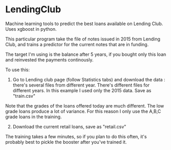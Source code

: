 # LendingClub
Machine learning tools to predict the best loans available on Lending Club.  Uses xgboost in python.  

This particular program take the file of notes issued in 2015 from Lending Club, and trains a predictor for the current notes that are in funding.  

The target I'm using is the balance after 5 years, if you bought only this loan and reinvested the payments continously. 

To use this: 
1)  Go to Lending club page (follow Statistics tabs) and download the data : there's several files from different year.  There's different files for different years.   In this example I used only the 2015 data.  Save as "train.csv" 

Note that the grades of the loans offered today are much different.  The low grade loans produce a lot of variance. For this reason I only use the A,B,C grade loans in the training.  

2) Download the current retail loans, save as "retail.csv"


The training takes a few minutes, so if you plan to do this often, it's probably best to pickle the booster after you've trained it.  
